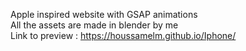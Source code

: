 Apple inspired website with GSAP animations  <br>
All the assets are made in blender by me <br>
Link to preview : https://houssamelm.github.io/Iphone/
